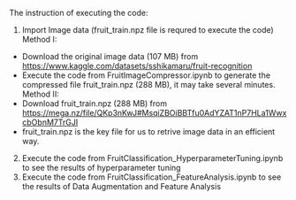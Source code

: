 The instruction of executing the code:

1. Import Image data (fruit_train.npz file is requred to execute the code)
Method I: 
 - Download the original image data (107 MB) from https://www.kaggle.com/datasets/sshikamaru/fruit-recognition 
 - Execute the code from FruitImageCompressor.ipynb to generate the compressed file fruit_train.npz (288 MB), it may take several minutes.
Method II:
  - Download fruit_train.npz (288 MB) from https://mega.nz/file/QKp3nKwJ#MsqiZBOiBBTfu0AdYZAT1nP7HLa1WwxcbObnM7TrGJI
  - fruit_train.npz is the key file for us to retrive image data in an efficient way.

2. Execute the code from FruitClassification_HyperparameterTuning.ipynb to see the results of hyperparameter tuning
3. Execute the code from FruitClassification_FeatureAnalysis.ipynb to see the results of Data Augmentation and Feature Analysis
